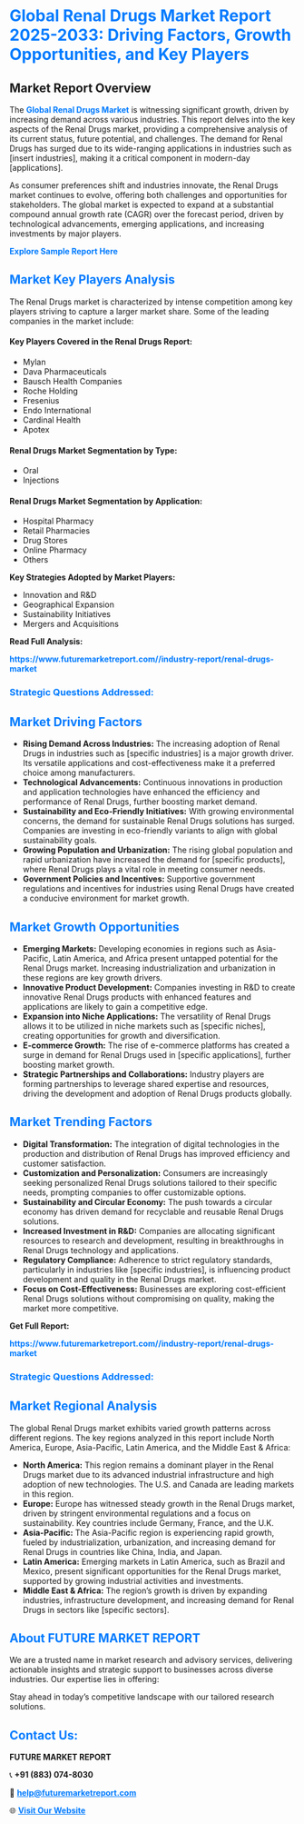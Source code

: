 <h1 style="color: #007BFF;">Global Renal Drugs Market Report 2025-2033: Driving Factors, Growth Opportunities, and Key Players</h1>

<section id="overview">
<h2>Market Report Overview</h2>
<p>The <a href="https://www.futuremarketreport.com//industry-report/renal-drugs-market" style="color: #007BFF; text-decoration: none;"><strong>Global Renal Drugs Market</strong></a> is witnessing significant growth, driven by increasing demand across various industries. This report delves into the key aspects of the Renal Drugs market, providing a comprehensive analysis of its current status, future potential, and challenges. The demand for Renal Drugs has surged due to its wide-ranging applications in industries such as [insert industries], making it a critical component in modern-day [applications].</p>
<p>As consumer preferences shift and industries innovate, the Renal Drugs market continues to evolve, offering both challenges and opportunities for stakeholders. The global market is expected to expand at a substantial compound annual growth rate (CAGR) over the forecast period, driven by technological advancements, emerging applications, and increasing investments by major players.</p>
</section>

<section id="overview">
<p><a href="https://www.futuremarketreport.com//request-sample/reportId=79109" style="color: #007BFF; text-decoration: none;"><strong>Explore Sample Report Here</strong></a></p>
</section>

<section id="key-players">
<h2 style="color: #007BFF;">Market Key Players Analysis</h2>
<p>The Renal Drugs market is characterized by intense competition among key players striving to capture a larger market share. Some of the leading companies in the market include:</p>
<h4>Key Players Covered in the Renal Drugs Report:</h4>
<ul><li>Mylan</li><li>Dava Pharmaceuticals</li><li>Bausch Health Companies</li><li>Roche Holding</li><li>Fresenius</li><li>Endo International</li><li>Cardinal Health</li><li>Apotex</li></ul>
<h4>Renal Drugs Market Segmentation by Type:</h4>
<ul><li>Oral</li><li>Injections</li></ul>

<h4>Renal Drugs Market Segmentation by Application:</h4>
<ul><li>Hospital Pharmacy</li><li>Retail Pharmacies</li><li>Drug Stores</li><li>Online Pharmacy</li><li>Others</li></ul>
<p><strong>Key Strategies Adopted by Market Players:</strong></p>
<ul>
<li>Innovation and R&D</li>
<li>Geographical Expansion</li>
<li>Sustainability Initiatives</li>
<li>Mergers and Acquisitions</li>
</ul>
</section>

<section>
<p><strong>Read Full Analysis: </strong></p><a href="https://www.futuremarketreport.com//industry-report/renal-drugs-market" style="color: #007BFF; text-decoration: none;"><strong>https://www.futuremarketreport.com//industry-report/renal-drugs-market</strong></a>
<h3 style="color: #007BFF;">Strategic Questions Addressed:</h3>
</section>

<section id="driving-factors">
<h2 style="color: #007BFF;">Market Driving Factors</h2>
<ul>
<li><strong>Rising Demand Across Industries:</strong> The increasing adoption of Renal Drugs in industries such as [specific industries] is a major growth driver. Its versatile applications and cost-effectiveness make it a preferred choice among manufacturers.</li>
<li><strong>Technological Advancements:</strong> Continuous innovations in production and application technologies have enhanced the efficiency and performance of Renal Drugs, further boosting market demand.</li>
<li><strong>Sustainability and Eco-Friendly Initiatives:</strong> With growing environmental concerns, the demand for sustainable Renal Drugs solutions has surged. Companies are investing in eco-friendly variants to align with global sustainability goals.</li>
<li><strong>Growing Population and Urbanization:</strong> The rising global population and rapid urbanization have increased the demand for [specific products], where Renal Drugs plays a vital role in meeting consumer needs.</li>
<li><strong>Government Policies and Incentives:</strong> Supportive government regulations and incentives for industries using Renal Drugs have created a conducive environment for market growth.</li>
</ul>
</section>

<section id="growth-opportunities">
<h2 style="color: #007BFF;">Market Growth Opportunities</h2>
<ul>
<li><strong>Emerging Markets:</strong> Developing economies in regions such as Asia-Pacific, Latin America, and Africa present untapped potential for the Renal Drugs market. Increasing industrialization and urbanization in these regions are key growth drivers.</li>
<li><strong>Innovative Product Development:</strong> Companies investing in R&D to create innovative Renal Drugs products with enhanced features and applications are likely to gain a competitive edge.</li>
<li><strong>Expansion into Niche Applications:</strong> The versatility of Renal Drugs allows it to be utilized in niche markets such as [specific niches], creating opportunities for growth and diversification.</li>
<li><strong>E-commerce Growth:</strong> The rise of e-commerce platforms has created a surge in demand for Renal Drugs used in [specific applications], further boosting market growth.</li>
<li><strong>Strategic Partnerships and Collaborations:</strong> Industry players are forming partnerships to leverage shared expertise and resources, driving the development and adoption of Renal Drugs products globally.</li>
</ul>
</section>

<section id="trending-factors">
<h2 style="color: #007BFF;">Market Trending Factors</h2>
<ul>
<li><strong>Digital Transformation:</strong> The integration of digital technologies in the production and distribution of Renal Drugs has improved efficiency and customer satisfaction.</li>
<li><strong>Customization and Personalization:</strong> Consumers are increasingly seeking personalized Renal Drugs solutions tailored to their specific needs, prompting companies to offer customizable options.</li>
<li><strong>Sustainability and Circular Economy:</strong> The push towards a circular economy has driven demand for recyclable and reusable Renal Drugs solutions.</li>
<li><strong>Increased Investment in R&D:</strong> Companies are allocating significant resources to research and development, resulting in breakthroughs in Renal Drugs technology and applications.</li>
<li><strong>Regulatory Compliance:</strong> Adherence to strict regulatory standards, particularly in industries like [specific industries], is influencing product development and quality in the Renal Drugs market.</li>
<li><strong>Focus on Cost-Effectiveness:</strong> Businesses are exploring cost-efficient Renal Drugs solutions without compromising on quality, making the market more competitive.</li>
</ul>
</section>

<section>
<p><strong>Get Full Report: </strong></p><a href="https://www.futuremarketreport.com//industry-report/renal-drugs-market" style="color: #007BFF; text-decoration: none;"><strong>https://www.futuremarketreport.com//industry-report/renal-drugs-market</strong></a>
<h3 style="color: #007BFF;">Strategic Questions Addressed:</h3>
</section>


<section id="regional-analysis">
<h2 style="color: #007BFF;">Market Regional Analysis</h2>
<p>The global Renal Drugs market exhibits varied growth patterns across different regions. The key regions analyzed in this report include North America, Europe, Asia-Pacific, Latin America, and the Middle East & Africa:</p>
<ul>
<li><strong>North America:</strong> This region remains a dominant player in the Renal Drugs market due to its advanced industrial infrastructure and high adoption of new technologies. The U.S. and Canada are leading markets in this region.</li>
<li><strong>Europe:</strong> Europe has witnessed steady growth in the Renal Drugs market, driven by stringent environmental regulations and a focus on sustainability. Key countries include Germany, France, and the U.K.</li>
<li><strong>Asia-Pacific:</strong> The Asia-Pacific region is experiencing rapid growth, fueled by industrialization, urbanization, and increasing demand for Renal Drugs in countries like China, India, and Japan.</li>
<li><strong>Latin America:</strong> Emerging markets in Latin America, such as Brazil and Mexico, present significant opportunities for the Renal Drugs market, supported by growing industrial activities and investments.</li>
<li><strong>Middle East & Africa:</strong> The region’s growth is driven by expanding industries, infrastructure development, and increasing demand for Renal Drugs in sectors like [specific sectors].</li>
</ul>
</section>

<footer>
<h2 style="color: #007BFF;">About FUTURE MARKET REPORT</h2>
<p>We are a trusted name in market research and advisory services, delivering actionable insights and strategic support to businesses across diverse industries. Our expertise lies in offering:</p>

<p>Stay ahead in today’s competitive landscape with our tailored research solutions.</p>

<h2 style="color: #007BFF;">Contact Us:</h2>
<p><strong>FUTURE MARKET REPORT</strong></p>
<p>📞 <strong>+91 (883) 074-8030</strong></p>
<p>📧 <strong><a href="mailto:help@futuremarketreport.com" style="color: #007BFF;">help@futuremarketreport.com</a></strong></p>
<p>🌐 <strong><a href="https://www.futuremarketreport.com/" style="color: #007BFF;">Visit Our Website</a></strong></p>
</footer>